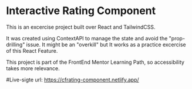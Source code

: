 # Interactive Rating Component
This is an excercise project built over React and TailwindCSS.

It was created using ContextAPI to manage the state and avoid the "prop-drilling" issue. It 
might be an "overkill" but It works as a practice excercise of this React Feature.

This project is part of the FrontEnd Mentor Learning Path, so accessibility takes more relevance.

#Live-sigte url:
https://cfrating-component.netlify.app/